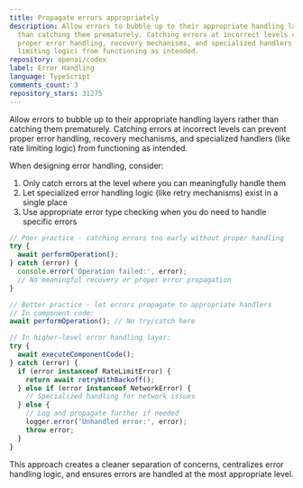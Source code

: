 ```yaml
---
title: Propagate errors appropriately
description: Allow errors to bubble up to their appropriate handling layers rather
  than catching them prematurely. Catching errors at incorrect levels can prevent
  proper error handling, recovery mechanisms, and specialized handlers (like rate
  limiting logic) from functioning as intended.
repository: openai/codex
label: Error Handling
language: TypeScript
comments_count: 3
repository_stars: 31275
---
```


Allow errors to bubble up to their appropriate handling layers rather than catching them prematurely. Catching errors at incorrect levels can prevent proper error handling, recovery mechanisms, and specialized handlers (like rate limiting logic) from functioning as intended.

When designing error handling, consider:

1. Only catch errors at the level where you can meaningfully handle them
2. Let specialized error handling logic (like retry mechanisms) exist in a single place
3. Use appropriate error type checking when you do need to handle specific errors

```typescript
// Poor practice - catching errors too early without proper handling
try {
  await performOperation();
} catch (error) {
  console.error('Operation failed:', error);
  // No meaningful recovery or proper error propagation
}

// Better practice - let errors propagate to appropriate handlers
// In component code:
await performOperation(); // No try/catch here

// In higher-level error handling layer:
try {
  await executeComponentCode();
} catch (error) {
  if (error instanceof RateLimitError) {
    return await retryWithBackoff();
  } else if (error instanceof NetworkError) {
    // Specialized handling for network issues
  } else {
    // Log and propagate further if needed
    logger.error('Unhandled error:', error);
    throw error;
  }
}
```

This approach creates a cleaner separation of concerns, centralizes error handling logic, and ensures errors are handled at the most appropriate level.